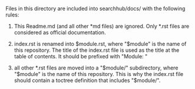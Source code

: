 Files in this directory are included into searchhub/docs/ with the following rules:

1. This Readme.md (and all other *md files) are ignored. Only *.rst files are considered as official documentation.

2. index.rst is renamed into $module.rst, where "$module" is the name of this repository.
   The title of the index.rst file is used as the title at the table of contents. It should be prefixed with "Module: "

3. all other *.rst files are moved into a "$module/" subdirectory, where "$module" is the name of this repository. 
   This is why the index.rst file should contain a toctree definition that includes "$module/".
